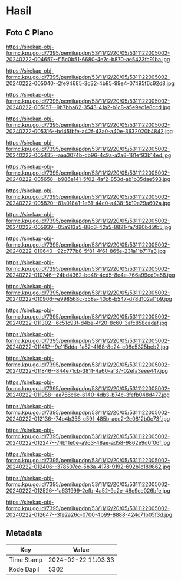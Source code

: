 # Hasil

## Foto C Plano

https://sirekap-obj-formc.kpu.go.id/7395/pemilu/pdpr/53/11/12/20/05/5311122005002-20240222-004657--f15c0b51-6680-4e7c-b870-ae5423fc91ba.jpg

https://sirekap-obj-formc.kpu.go.id/7395/pemilu/pdpr/53/11/12/20/05/5311122005002-20240222-005040--2fe94685-3c32-4b85-99e4-07495f6c92d8.jpg

https://sirekap-obj-formc.kpu.go.id/7395/pemilu/pdpr/53/11/12/20/05/5311122005002-20240222-005157--9b7bba62-3543-41a2-b1c8-a5e9ec1e8ccd.jpg

https://sirekap-obj-formc.kpu.go.id/7395/pemilu/pdpr/53/11/12/20/05/5311122005002-20240222-005316--bd45fbfe-a42f-43a0-a40e-3632020b4842.jpg

https://sirekap-obj-formc.kpu.go.id/7395/pemilu/pdpr/53/11/12/20/05/5311122005002-20240222-005435--aaa3074b-db96-4c9a-a2a8-181ef93b14ed.jpg

https://sirekap-obj-formc.kpu.go.id/7395/pemilu/pdpr/53/11/12/20/05/5311122005002-20240222-005658--b986e141-5f02-4af2-853d-ab1b35dae593.jpg

https://sirekap-obj-formc.kpu.go.id/7395/pemilu/pdpr/53/11/12/20/05/5311122005002-20240222-005820--81a01841-1e61-44c0-a438-5b19e29a602a.jpg

https://sirekap-obj-formc.kpu.go.id/7395/pemilu/pdpr/53/11/12/20/05/5311122005002-20240222-005939--05a913a5-88d3-42a5-8821-fa7d90bd5fb5.jpg

https://sirekap-obj-formc.kpu.go.id/7395/pemilu/pdpr/53/11/12/20/05/5311122005002-20240222-010640--92c777b8-5f81-4f61-865e-231a11b717a3.jpg

https://sirekap-obj-formc.kpu.go.id/7395/pemilu/pdpr/53/11/12/20/05/5311122005002-20240222-010746--24bd4362-bc48-4cd5-8e4e-766a99cd9a58.jpg

https://sirekap-obj-formc.kpu.go.id/7395/pemilu/pdpr/53/11/12/20/05/5311122005002-20240222-010906--e998568c-558a-40c6-b547-d78d102a11b9.jpg

https://sirekap-obj-formc.kpu.go.id/7395/pemilu/pdpr/53/11/12/20/05/5311122005002-20240222-011302--6c51c93f-d4be-4f20-8c60-3afc858cadaf.jpg

https://sirekap-obj-formc.kpu.go.id/7395/pemilu/pdpr/53/11/12/20/05/5311122005002-20240222-011412--9e115dda-1a52-4f68-8e24-c08e5325beb2.jpg

https://sirekap-obj-formc.kpu.go.id/7395/pemilu/pdpr/53/11/12/20/05/5311122005002-20240222-011846--844e71cb-3811-4a60-af37-02efa3eee447.jpg

https://sirekap-obj-formc.kpu.go.id/7395/pemilu/pdpr/53/11/12/20/05/5311122005002-20240222-011958--aa756c6c-6140-4db3-b74c-3fefb048d477.jpg

https://sirekap-obj-formc.kpu.go.id/7395/pemilu/pdpr/53/11/12/20/05/5311122005002-20240222-012136--74b4b356-c59f-485b-ade2-2e0812b0c73f.jpg

https://sirekap-obj-formc.kpu.go.id/7395/pemilu/pdpr/53/11/12/20/05/5311122005002-20240222-012247--74b11e0e-a963-48ae-ad58-9862e9d0f06f.jpg

https://sirekap-obj-formc.kpu.go.id/7395/pemilu/pdpr/53/11/12/20/05/5311122005002-20240222-012406--378507ee-5b3a-4178-9192-692b1c189862.jpg

https://sirekap-obj-formc.kpu.go.id/7395/pemilu/pdpr/53/11/12/20/05/5311122005002-20240222-012526--1a631999-2efb-4a52-9a2e-48c9ce026bfe.jpg

https://sirekap-obj-formc.kpu.go.id/7395/pemilu/pdpr/53/11/12/20/05/5311122005002-20240222-012647--3fe2a26c-0700-4b99-8888-424c71b05f3d.jpg


## Metadata

| Key        | Value               |
| ---------- | ------------------- |
| Time Stamp | 2024-02-22 11:03:33 |
| Kode Dapil | 5302                |




